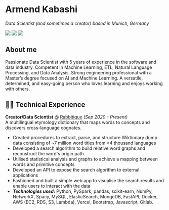 # Armend Kabashi

_Data Scientist (and sometimes a creator) based in Munich, Germany_ <br>

[<img src="https://img.shields.io/badge/LinkedIn-0077B5?style=for-the-badge&logo=linkedin&logoColor=white" />](https://www.linkedin.com/in/armendkabashi/) [<img src="https://img.shields.io/badge/GitHub-100000?style=for-the-badge&logo=github&logoColor=white" />](https://github.com/armendk/) [<img src="https://img.shields.io/badge/dev.to-0A0A0A?style=for-the-badge&logo=dev.to&logoColor=white" />](https://dev.to/armendk/)

## About me
Passionate Data Scientist with 5 years of experience in the software and data industry.
Competent in Machine Learning, ETL, Natural Language Processing, and Data Analysis.
Strong engineering professional with a Master’s degree focused on AI and Machine
Learning. A versatile, determined, and easy-going person who loves learning and enjoys
working with others. 

## 👨‍💻 Technical Experience

**Creator/Data Scientist** @ [Rabbitique](https://www.rabbitique.com/) _(Sep 2020 - Present)_ <br>
A multilingual etymology dictionary that maps words to concepts and discovers cross-language cognates.
  - Created procedures to extract, parse, and structure Wiktionary dump data consisting of ~7 million word titles from >4 thousand languages
  - Developed a search algorithm to build relative word graphs and reconstruct the word's origin path
  - Utilised statistical analysis and graphs to achieve a mapping between words and primitive concepts
  - Developed an API to expose the search algorithm to external applications
  - Fashioned and built a simple web app to visualise the search results and enable users to interact with the data
  - **_Technologies used:_** Python, PySpark, pandas, scikit-earn, NumPy, NetworkX, Spacy, MySQL, ElasticSearch, MongoDB, FastAPI, Docker, AWS (EC2, RDS, S3, Lambda), Vercel, Bootstrap, Javascript, Gitlab.
<br><br>


